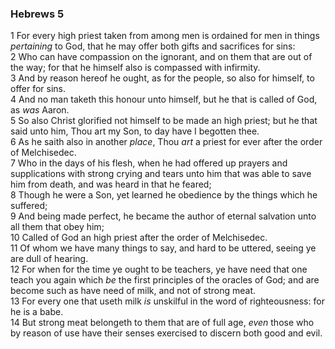 ### Hebrews 5

1 For every high priest taken from among men is ordained for men in things *pertaining* to God, that he may offer both gifts and sacrifices for sins:  
2 Who can have compassion on the ignorant, and on them that are out of the way; for that he himself also is compassed with infirmity.  
3 And by reason hereof he ought, as for the people, so also for himself, to offer for sins.  
4 And no man taketh this honour unto himself, but he that is called of God, as *was* Aaron.  
5 So also Christ glorified not himself to be made an high priest; but he that said unto him, Thou art my Son, to day have I begotten thee.  
6 As he saith also in another *place*, Thou *art* a priest for ever after the order of Melchisedec.  
7 Who in the days of his flesh, when he had offered up prayers and supplications with strong crying and tears unto him that was able to save him from death, and was heard in that he feared;  
8 Though he were a Son, yet learned he obedience by the things which he suffered;  
9 And being made perfect, he became the author of eternal salvation unto all them that obey him;  
10 Called of God an high priest after the order of Melchisedec.  
11 Of whom we have many things to say, and hard to be uttered, seeing ye are dull of hearing.  
12 For when for the time ye ought to be teachers, ye have need that one teach you again which *be* the first principles of the oracles of God; and are become such as have need of milk, and not of strong meat.  
13 For every one that useth milk *is* unskilful in the word of righteousness: for he is a babe.  
14 But strong meat belongeth to them that are of full age, *even* those who by reason of use have their senses exercised to discern both good and evil.  
